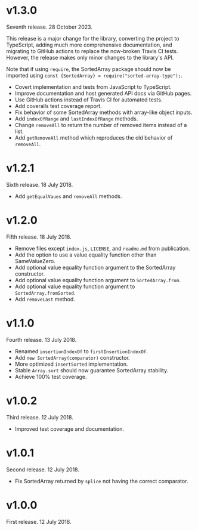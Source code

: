 # v1.3.0

Seventh release. 28 October 2023.

This release is a major change for the library, converting the project to
TypeScript, adding much more comprehensive documentation, and migrating to
GitHub actions to replace the now-broken Travis CI tests.
However, the release makes only minor changes to the library's API.

Note that if using `require`, the SortedArray package should now be
imported using `const {SortedArray} = require("sorted-array-type");`.

- Covert implementation and tests from JavaScript to TypeScript.
- Improve documentation and host generated API docs via GitHub pages.
- Use GitHub actions instead of Travis CI for automated tests.
- Add coveralls test coverage report.
- Fix behavior of some SortedArray methods with array-like object inputs.
- Add `indexOfRange` and `lastIndexOfRange` methods.
- Change `removeAll` to return the number of removed items instead of a list.
- Add `getRemoveAll` method which reproduces the old behavior of `removeAll`.

# v1.2.1

Sixth release. 18 July 2018.

- Add `getEqualVaues` and `removeAll` methods.

# v1.2.0

Fifth release. 18 July 2018.

- Remove files except `index.js`, `LICENSE`, and `readme.md` from publication.
- Add the option to use a value equality function other than SameValueZero.
- Add optional value equality function argument to the SortedArray constructor.
- Add optional value equality function argument to `SortedArray.from`.
- Add optional value equality function argument to `SortedArray.fromSorted`.
- Add `removeLast` method.

# v1.1.0

Fourth release. 13 July 2018.

- Renamed `insertionIndexOf` to `firstInsertionIndexOf`.
- Add `new SortedArray(comparator)` constructor.
- More optimized `insertSorted` implementation.
- Stable `Array.sort` should now guarantee SortedArray stability.
- Achieve 100% test coverage.

# v1.0.2

Third release. 12 July 2018.

- Improved test coverage and documentation.

# v1.0.1

Second release. 12 July 2018.

- Fix SortedArray returned by `splice` not having the correct comparator.

# v1.0.0

First release. 12 July 2018.
